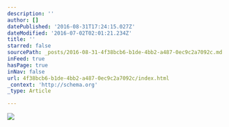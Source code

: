 ```yaml
---
description: ''
author: []
datePublished: '2016-08-31T17:24:15.027Z'
dateModified: '2016-07-02T02:01:21.234Z'
title: ''
starred: false
sourcePath: _posts/2016-08-31-4f38bcb6-b1de-4bb2-a487-0ec9c2a7092c.md
inFeed: true
hasPage: true
inNav: false
url: 4f38bcb6-b1de-4bb2-a487-0ec9c2a7092c/index.html
_context: 'http://schema.org'
_type: Article

---
```

![](https://the-grid-user-content.s3-us-west-2.amazonaws.com/4c72d1b1-d257-4aa4-b0e5-e4ce1812d9c8.jpg)